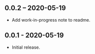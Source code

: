 ## 0.0.2 – 2020-05-19

* Add work-in-progress note to readme.

## 0.0.1 - 2020-05-19

* Initial release.
